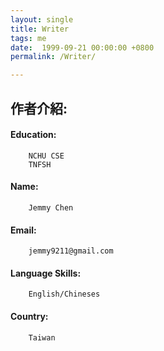 ```yaml
---
layout: single
title: Writer
tags: me
date:  1999-09-21 00:00:00 +0800
permalink: /Writer/

---
```


作者介紹:     
-----------
#### Education: 
```      
    NCHU CSE    
    TNFSH
```      
#### Name:
```     
    Jemmy Chen
```      
#### Email:
```   
    jemmy9211@gmail.com
```    
#### Language Skills:
```    
    English/Chineses
```
#### Country:
```    
    Taiwan
```  


